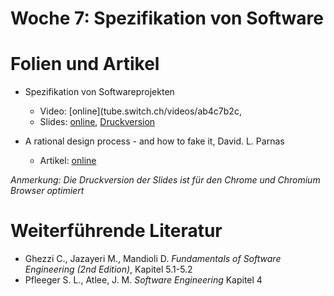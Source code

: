 # Woche 7: Spezifikation von Software

# Folien und Artikel

* Spezifikation von Softwareprojekten
    * Video:  [online](tube.switch.ch/videos/ab4c7b2c,  
    * Slides: [online](./slides/specification-overview.html), [Druckversion](./slides/specification-overview.html?print-pdf)

* A rational design process - and how to fake it, David. L. Parnas
    * Artikel: [online](https://users.ece.utexas.edu/~perry/education/SE-Intro/fakeit.pdf)

*Anmerkung: Die Druckversion der Slides ist für den Chrome und Chromium Browser optimiert*


# Weiterführende Literatur
* Ghezzi C., Jazayeri M., Mandioli D. *Fundamentals of Software Engineering (2nd Edition)*, Kapitel 5.1-5.2
* Pfleeger S. L., Atlee, J. M. *Software Engineering* Kapitel 4
